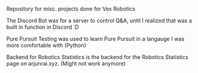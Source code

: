 Repository for misc. projects done for Vex Robotics  
  
The Discord Bot was for a server to control Q&A, until I realized that was a built in function in Discord :D  
  
Pure Pursuit Testing was used to learn Pure Pursuit in a langauge I was more comfortable with (Python)  
  
Backend for Robotics Statistics is the backend for the Robotics Statistics page on arjunrai.xyz. (Might not work anymore)